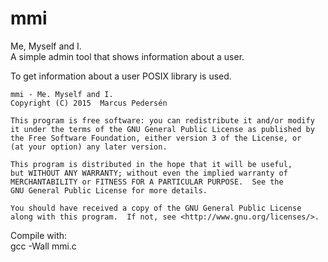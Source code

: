 # mmi
Me, Myself and I. </br>
A simple admin tool that shows information about a user.

To get information about a user POSIX library is used.

    mmi - Me. Myself and I.
    Copyright (C) 2015  Marcus Pedersén

    This program is free software: you can redistribute it and/or modify
    it under the terms of the GNU General Public License as published by
    the Free Software Foundation, either version 3 of the License, or
    (at your option) any later version.

    This program is distributed in the hope that it will be useful,
    but WITHOUT ANY WARRANTY; without even the implied warranty of
    MERCHANTABILITY or FITNESS FOR A PARTICULAR PURPOSE.  See the
    GNU General Public License for more details.

    You should have received a copy of the GNU General Public License
    along with this program.  If not, see <http://www.gnu.org/licenses/>.

Compile with: </br>
gcc -Wall mmi.c